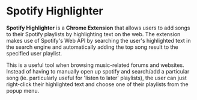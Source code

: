 # Spotify Highlighter


**Spotify Highlighter** is a **Chrome Extension** that allows users to add songs to their Spotify playlists by highlighting text on the web. The extension makes use of Spotify's Web API by searching the user's highlighted text in the search engine and automatically adding the top song result to the specified user playlist.

This is a useful tool when browsing music-related forums and websites. Instead of having to manually open up spotify and search/add a particular song (ie. particularly useful for 'listen to later' playlists), the user can just right-click their highlighted text and choose one of their playlists from the popup menu. 

